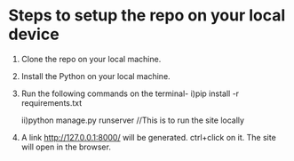 # Steps to setup the repo on your local device
1. Clone the repo on your local machine.
2. Install the Python on your local machine.
3. Run the following commands on the terminal-
   i)pip install -r requirements.txt
   
   
   ii)python manage.py runserver //This is to run the site locally
4. A link http://127.0.0.1:8000/ will be generated. ctrl+click on it. The site will open in the browser.
 
